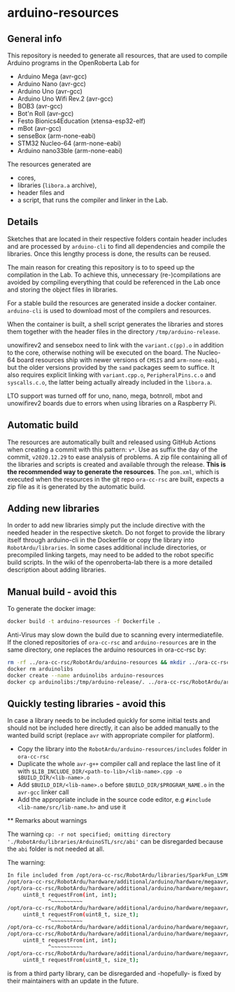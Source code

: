 # arduino-resources

## General info

This repository is needed to generate all resources, that are used to compile Arduino programs in the OpenRoberta Lab for

- Arduino Mega (avr-gcc)
- Arduino Nano (avr-gcc)
- Arduino Uno (avr-gcc)
- Arduino Uno Wifi Rev.2 (avr-gcc)
- BOB3 (avr-gcc)
- Bot'n Roll (avr-gcc)
- Festo Bionics4Education (xtensa-esp32-elf)
- mBot (avr-gcc)
- senseBox (arm-none-eabi)
- STM32 Nucleo-64 (arm-none-eabi)
- Arduino nano33ble (arm-none-eabi)

The resources generated are

- cores,
- libraries (`libora.a` archive),
- header files and
- a script, that runs the compiler and linker in the Lab.

## Details

Sketches that are located in their respective folders contain header includes and are processed by `arduino-cli` to
find all dependencies and compile the libraries. Once this lengthy process is done, the results can be reused.

The main reason for creating this repository is to to speed up the compilation in the Lab. To achieve this,
unnecessary (re-)compilations are avoided by compiling everything that could be referenced in the Lab once and
storing the object files in libraries.

For a stable build the resources are generated inside a docker container. `arduino-cli` is used to download most of
the compilers and resources.

When the container is built, a shell script generates the libraries and stores them together with the header files
in the directory `/tmp/arduino-release`.

unowifirev2 and sensebox need to link with the `variant.c(pp).o` in addition to the core, otherwise nothing will be
executed on the board. The Nucleo-64 board resources ship with newer versions of `CMSIS` and `arm-none-eabi`, but the
older versions provided by the `samd` packages seem to suffice. It also requires explicit linking with `variant.cpp.o`,
`PeripheralPins.c.o` and `syscalls.c.o`, the latter being actually already included in the `libora.a`.

LTO support was turned off for uno, nano, mega, botnroll, mbot and unowifirev2 boards due to errors when using libraries
on a Raspberry Pi.

## Automatic build

The resources are automatically built and released using GitHub Actions when creating a commit with this pattern: `v*`.
Use as suffix the day of the commit, `v2020.12.29` to ease analysis of problems.
A zip file containing all of the libraries and scripts is created and available through the release.
**This is the recommended way to generate the resources**. The `pom.xml`, which is executed when the resources in the git
repo `ora-cc-rsc` are built, expects a zip file as it is generated by the automatic build.

## Adding new libraries

In order to add new libraries simply put the include directive with the needed header in the respective sketch.
Do not forget to provide the library itself through arduino-cli in the Dockerfile or copy the library into `RobotArdu/libraries`.
In some cases additional include directories, or precompiled linking targets, may need to be added to the robot specific build scripts.
In the wiki of the openroberta-lab there is a more detailed description about adding libraries.

## Manual build - avoid this

To generate the docker image:

```bash
docker build -t arduino-resources -f Dockerfile .
```

Anti-Virus may slow down the build due to scanning every intermediatefile. If the cloned repositories of `ora-cc-rsc` and
`arduino-resources` are in the same directory, one replaces the arduino resources in ora-cc-rsc by:

```bash
rm -rf ../ora-cc-rsc/RobotArdu/arduino-resources && mkdir ../ora-cc-rsc/RobotArdu/arduino-resources
docker rm arduinolibs
docker create --name arduinolibs arduino-resources
docker cp arduinolibs:/tmp/arduino-release/. ../ora-cc-rsc/RobotArdu/arduino-resources
```

## Quickly testing libraries - avoid this

In case a library needs to be included quickly for some initial tests and should not be included here directly, it can also be added
manually to the wanted build script (replace `avr` with appropriate compiler for platform).

- Copy the library into the `RobotArdu/arduino-resources/includes` folder in `ora-cc-rsc`
- Duplicate the whole `avr-g++` compiler call and replace the last line of it with `$LIB_INCLUDE_DIR/<path-to-lib>/<lib-name>.cpp -o $BUILD_DIR/<lib-name>.o`
- Add `$BUILD_DIR/<lib-name>.o` before `$BUILD_DIR/$PROGRAM_NAME.o` in the `avr-gcc` linker call
- Add the appropriate include in the source code editor, e.g `#include <lib-name/src/lib-name.h>` and use it

** Remarks about warnings

The warning `cp: -r not specified; omitting directory './RobotArdu/libraries/ArduinoSTL/src/abi'` can be disregarded
because the `abi` folder is not needed at all.

The warning:
```bash
In file included from /opt/ora-cc-rsc/RobotArdu/libraries/SparkFun_LSM6DS3_Breakout/src/SparkFunLSM6DS3.cpp:32:0:
/opt/ora-cc-rsc/RobotArdu/hardware/additional/arduino/hardware/megaavr/1.8.5/libraries/Wire/src/Wire.h: In member function 'status_t LSM6DS3Core::readRegisterRegion(uint8_t*, uint8_t, uint8_t)':
/opt/ora-cc-rsc/RobotArdu/hardware/additional/arduino/hardware/megaavr/1.8.5/libraries/Wire/src/Wire.h:62:13: note: candidate 1: uint8_t TwoWire::requestFrom(int, int)
     uint8_t requestFrom(int, int);
             ^~~~~~~~~~~
/opt/ora-cc-rsc/RobotArdu/hardware/additional/arduino/hardware/megaavr/1.8.5/libraries/Wire/src/Wire.h:60:13: note: candidate 2: virtual uint8_t TwoWire::requestFrom(uint8_t, size_t)
     uint8_t requestFrom(uint8_t, size_t);
             ^~~~~~~~~~~
/opt/ora-cc-rsc/RobotArdu/hardware/additional/arduino/hardware/megaavr/1.8.5/libraries/Wire/src/Wire.h: In member function 'status_t LSM6DS3Core::readRegister(uint8_t*, uint8_t)':
/opt/ora-cc-rsc/RobotArdu/hardware/additional/arduino/hardware/megaavr/1.8.5/libraries/Wire/src/Wire.h:62:13: note: candidate 1: uint8_t TwoWire::requestFrom(int, int)
     uint8_t requestFrom(int, int);
             ^~~~~~~~~~~
/opt/ora-cc-rsc/RobotArdu/hardware/additional/arduino/hardware/megaavr/1.8.5/libraries/Wire/src/Wire.h:60:13: note: candidate 2: virtual uint8_t TwoWire::requestFrom(uint8_t, size_t)
     uint8_t requestFrom(uint8_t, size_t);
```
is from a third party library, can be disregarded and -hopefully- is fixed by their maintainers with an update in the future.
